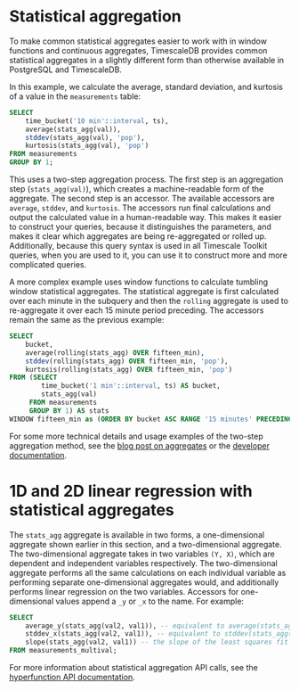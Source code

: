 # Statistical aggregation
To make common statistical aggregates easier to work with in window functions
and continuous aggregates, TimescaleDB provides common statistical aggregates in
a slightly different form than otherwise available in PostgreSQL and
TimescaleDB.


In this example, we calculate the average, standard deviation, and kurtosis of a value in the `measurements` table:
```sql
SELECT 
    time_bucket('10 min'::interval, ts), 
    average(stats_agg(val)), 
    stddev(stats_agg(val), 'pop'),
    kurtosis(stats_agg(val), 'pop')
FROM measurements
GROUP BY 1;
```

This uses a two-step aggregation process. The first step is an aggregation step (`stats_agg(val)`),
which creates a machine-readable form of the aggregate. The second step is an accessor.
The available accessors are `average`, `stddev`, and `kurtosis`. The accessors
run final calculations and output the calculated value in a human-readable way. This makes it
easier to construct your queries, because it distinguishes the parameters, and
makes it clear which aggregates are being re-aggregated or rolled up.
Additionally, because this query syntax is used in all Timescale Toolkit
queries, when you are used to it, you can use it to construct more and more
complicated queries.

A more complex example uses window functions to calculate tumbling window statistical aggregates. 
The statistical aggregate is first calculated over each minute in the subquery 
and then the `rolling` aggregate is used to re-aggregate it over each 15 minute period preceding. 
The accessors remain the same as the previous example:
```sql
SELECT 
    bucket, 
    average(rolling(stats_agg) OVER fifteen_min), 
    stddev(rolling(stats_agg) OVER fifteen_min, 'pop'),
    kurtosis(rolling(stats_agg) OVER fifteen_min, 'pop')
FROM (SELECT 
        time_bucket('1 min'::interval, ts) AS bucket, 
        stats_agg(val)
     FROM measurements
     GROUP BY 1) AS stats
WINDOW fifteen_min as (ORDER BY bucket ASC RANGE '15 minutes' PRECEDING);
```

For some more technical details and usage examples of the two-step aggregation 
method, see the [blog post on aggregates][blog-aggregates] or the 
[developer documentation][gh-two-step-agg].

# 1D and 2D linear regression with statistical aggregates
The `stats_agg` aggregate is available in two forms, a one-dimensional 
aggregate shown earlier in this section, and a two-dimensional aggregate. 
The two-dimensional aggregate takes in two variables `(Y, X)`, which are 
dependent and independent variables respectively. The two-dimensional 
aggregate performs all the same calculations on each individual variable 
as performing separate one-dimensional aggregates would, and 
additionally performs linear regression on the two variables. Accessors 
for one-dimensional values append a `_y` or `_x` to the name. For 
example:
```sql
SELECT 
    average_y(stats_agg(val2, val1)), -- equivalent to average(stats_agg(val2))
    stddev_x(stats_agg(val2, val1)), -- equivalent to stddev(stats_agg(val1))
    slope(stats_agg(val2, val1)) -- the slope of the least squares fit line of the values in val2 & val1
FROM measurements_multival;
```

For more information about statistical aggregation API calls, see the
[hyperfunction API documentation][hyperfunctions-api-stats-agg].


[blog-aggregates]: https://blog.timescale.com/blog/how-postgresql-aggregation-works-and-how-it-inspired-our-hyperfunctions-design-2/
[gh-two-step-agg]: https://github.com/timescale/timescaledb-toolkit/blob/main/docs/two-step_aggregation.md
[hyperfunctions-api-stats-agg]: /api/:currentVersion:/hyperfunctions/stats_aggs/
